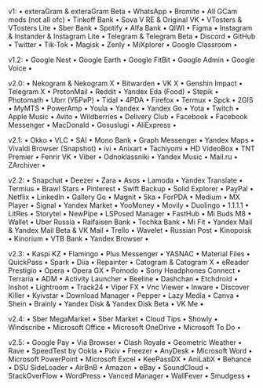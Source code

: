 v1:
• exteraGram & exteraGram Beta
• WhatsApp
• Bromite
• All GCam mods (not all ofc)
• Tinkoff Bank
• Sova V RE & Original VK
• VTosters & VTosters Lite
• Sber Bank
• Spotify
• Alfa Bank
• QIWI
• Figma
• Instagram & Instander & Instagram Lite
• Telegram & Telegram Beta
• Discord
• GitHub
• Twitter
• Tik-Tok
• Magisk
• Zenly
• MiXplorer
• Google Classroom
•

v1.2:
• Google Nest
• Google Earth
• Google FitBit
• Google Admin
• Google Voice
•

v2.0:
• Nekogram & Nekogram X
• Bitwarden
• VK X
• Genshin Impact
• Telegram X
• ProtonMail
• Reddit
• Yandex Eda (Food)
• Stepik
• Photomath
• Ubrr (УБРиР)
• Tidal
• 4PDA
• Firefox
• Termux
• Spck
• 2GIS
• MyMTS
• PowerAmp
• Youla
• Yandex
• Yandex Go
• Yota
• Twitch
• Apple Music
• Avito
• Wildberries
• Delivery Club
• Facebook
• Facebook Messenger
• MacDonald
• Gosuslugi
• AliExpress
•

v2.1:
• Okko
• VLC
• SAI
• Mono Bank
• Graph Messenger
• Yandex Maps
• Vivaldi Browser (Snapshot)
• ivi
• Anixart
• Tachiyomi
• HD VideoBox
• TNT Premier
• Fenrir VK
• Viber
• Odnoklassniki
• Yandex Music
• Mail.ru
• ZArchiver
•

v2.2:
• Snapchat
• Deezer
• Zara
• Asos
• Lamoda
• Yandex Translate
• Termius
• Brawl Stars
• Pinterest
• Swift Backup
• Solid Explorer
• PayPal
• Netflix
• LinkedIn
• Gallery Go
• Magnit
• 5ka
• ForPDA
• Medium
• MX Player
• Signal
• Yandex Market
• YooMoney
• Movily
• Duolingo
• 1.1.1.1
• LitRes
• Storytel
• NewPipe
• LSPosed Manager
• FastHub
• Mi Buds M8
• Wallet
• Uber Russia 
• Raifaisen Bank
• Tochka Bank
• Mi Fit
• Yandex Mail & Yandex Mail Beta & VK Mail
• Trello
• Wavelet
• Russian Post
• Kinopoisk
• Kinorium
• VTB Bank
• Yandex Browser
•

v2.3:
• Kaspi KZ
• Flamingo
• Plus Messenger
• YASNAC
• Material Files
• QuickPass
• Spark
• Diia
• Repainter
• Catogram & Catogram X
• eReader Prestigio
• Opera
• Opera GX
• Pomodo
• Sony Headphones Connect
• Terraria
• ADM
• Activity Launcher
• Beeline
• Dashchan
• Etchdroid
• Inshot
• Lightroom
• Track24
• Viper FX
• Vnc Viewer
• Inware
• Discover Killer
• Kyivstar
• Download Manager
• Pepper
• Lazy Media
• Canva
• Shein
• Brainly
• Yandex Disk & Yandex Disk Beta
• VK Me
•

v2.4:
• Sber MegaMarket
• Sber Market
• Cloud Tips
• Showly
• Windscribe
• Microsoft Office
• Microsoft OneDrive
• Microsoft To Do
• 

v2.5:
• Google Pay
• Via Browser
• Clash Royale
• Geometric Weather
• Rave
• SpeedTest by Ookla
• Pixiv
• Freezer
• AnyDesk
• Microsoft Word
• Microsoft PowerPoint
• Microsoft Excel
• KeePassDX
• AniLabX
• Behance
• DSU SideLoader
• AirBnB
• Amazon
• eBay
• SoundCloud
• StackOverFlow
• WordPress
• Vanced Manager
• WallFever
• Smudgess
•